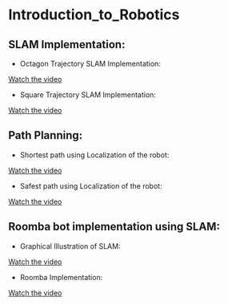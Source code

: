 # Introduction_to_Robotics


## SLAM Implementation:

- Octagon Trajectory SLAM Implementation:

[Watch the video](https://youtu.be/HNT18e-g9qk?si=y0__orLUpqjDGE5D)

- Square Trajectory SLAM Implementation:

[Watch the video](https://youtu.be/HNT18e-g9qk?si=iHemos6uCEdnOZp7)

## Path Planning:

- Shortest path using Localization of the robot:

[Watch the video](https://youtu.be/RPk0jfG-LYg?si=3iOr79VO6DfJ-Bak)

- Safest path using Localization of the robot:

[Watch the video](https://youtu.be/M9cepsFsPxE?si=H9vOaWtW6GTHeI_K)

## Roomba bot implementation using SLAM:

- Graphical Illustration of SLAM:

[Watch the video](https://youtu.be/XL6vk_lykWg?si=YACLJhU7SqMWX_dI)

- Roomba Implementation:

[Watch the video](https://youtu.be/NJN4PVYG13k?si=2LobKouzSDbMnLmI)
